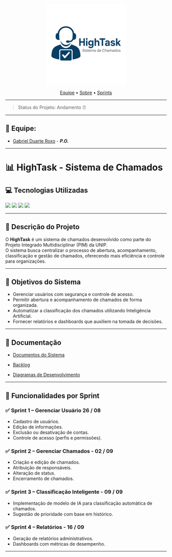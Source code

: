 <div align="center">
<img src="https://github.com/Kanekovisks/Projeto-de-Sistemas/blob/docs/Documenta%C3%A7%C3%A3o/Assets/HighTaskLogo.png" width="250"/>
</div>

<p align="center">
   <a href="#-equipe">Equipe</a> •
   <a href="#-hightask---sistema-de-chamados">Sobre</a> •
   <a href="#-funcionalidades-por-sprint">Sprints</a>
</p>

---

> 
> Status do Projeto: Andamento ⏰ 
>

---

## 🙋 Equipe:
- [Gabriel Duarte Roxo](https://github.com/Kanekovisks) - ***P.O.***

---

# 📊 HighTask - Sistema de Chamados

## 💻 Tecnologias Utilizadas
<a href="https://github.com/"><img src="https://img.shields.io/badge/github-%23121011.svg?style=for-the-badge&logo=github&logoColor=white"/></a>
<a href="https://astah.net/"><img src="https://img.shields.io/badge/Astah-blue?style=for-the-badge&logo=uml&logoColor=white"/></a>
<a href="https://www.figma.com"><img src="https://img.shields.io/badge/Figma-red?style=for-the-badge&logo=figma&logoColor=white"/></a>
<a href="https://www.w3schools.com/sql/default.asp"><img src="https://img.shields.io/badge/MySql-%2300758f?style=for-the-badge&logo=mysql&logoColor=white"/></a>

---

## 📖 Descrição do Projeto
O **HighTask** é um sistema de chamados desenvolvido como parte do Projeto Integrado Multidisciplinar (PIM) da UNIP.  
O sistema busca centralizar o processo de abertura, acompanhamento, classificação e gestão de chamados, oferecendo mais eficiência e controle para organizações.

---

## 🎯 Objetivos do Sistema
- Gerenciar usuários com segurança e controle de acesso.  
- Permitir abertura e acompanhamento de chamados de forma organizada.  
- Automatizar a classificação dos chamados utilizando Inteligência Artificial.  
- Fornecer relatórios e dashboards que auxiliem na tomada de decisões.  

---

## 📃 Documentação 
- <p><a href="https://github.com/Kanekovisks/Projeto-de-Sistemas/tree/main/Documenta%C3%A7%C3%A3o">Documentos do Sistema</a></p>
- <p><a href="https://github.com/Kanekovisks/Projeto-de-Sistemas/blob/main/Documenta%C3%A7%C3%A3o/BACKLOG.md">Backlog</a></p>
- <p><a href="https://github.com/Kanekovisks/Projeto-de-Sistemas/tree/main/Documenta%C3%A7%C3%A3o/Diagrama">Diagramas de Desenvolvimento</a></p>

---

## 📅 Funcionalidades por Sprint

### ✅ Sprint 1 – Gerenciar Usuário 26 / 08
- Cadastro de usuários.  
- Edição de informações.  
- Exclusão ou desativação de contas.  
- Controle de acesso (perfis e permissões).  

### ✅ Sprint 2 – Gerenciar Chamados - 02 / 09
- Criação e edição de chamados.  
- Atribuição de responsáveis.  
- Alteração de status.  
- Encerramento de chamados.  

### ✅ Sprint 3 – Classificação Inteligente - 09 / 09
- Implementação de modelo de IA para classificação automática de chamados.  
- Sugestão de prioridade com base em histórico.  

### ✅ Sprint 4 – Relatórios - 16 / 09 
- Geração de relatórios administrativos.  
- Dashboards com métricas de desempenho.

---
